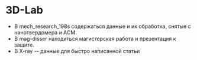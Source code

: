 # 3D-Lab
- В mech_research_198s содержаться данные и их обработка, снятые с нанотвердомера и АСМ. 
- В mag-disser находиться магистерская работа и презентация к защите.
- В X-ray -- данные для быстро написанной статьи 
